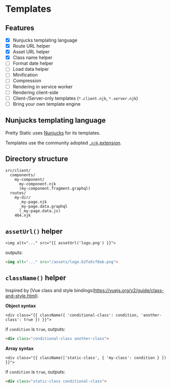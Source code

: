 # Templates

## Features

- [x] Nunjucks templating language
- [x] Route URL helper
- [x] Asset URL helper
- [x] Class name helper
- [ ] Format date helper
- [ ] Load data helper
- [ ] Minification
- [ ] Compression
- [ ] Rendering in service worker
- [ ] Rendering client-side
- [ ] Client-/Server-only templates (`*.client.njk`, `*.server.njk`)
- [ ] Bring your own template engine

## Nunjucks templating language

Pretty Static uses [Nunjucks](https://mozilla.github.io/nunjucks/) for its templates.

Templates use the community adopted [`.njk` extension](https://mozilla.github.io/nunjucks/templating.html#file-extensions).

## Directory structure

```
src/client/
  components/
    my-component/
      my-component.njk
      (my-component.fragment.graphql)
  routes/
    my-dir/
      _my-page.njk
      _my-page.data.graphql
      (_my-page.data.js)
    404.njk
```

## `assetUrl()` helper

```njk
<img alt="..." src="{{ assetUrl('logo.png') }}">
```
outputs:
```html
<img alt="..." src="/assets/logo.b2fa5cf8ab.png">
```

## `className()` helper

Inspired by [Vue class and style bindings(https://vuejs.org/v2/guide/class-and-style.html).

**Object syntax**
```njk
<div class="{{ className({ 'conditional-class': condition, 'another-class': true }) }}">
```
if `condition` is `true`, outputs:
```html
<div class="conditional-class another-class">
```

**Array syntax**
```njk
<div class="{{ className(['static-class', { 'my-class': condition } ]) }}">
```
if `condition` is `true`, outputs:
```html
<div class="static-class conditional-class">
```
